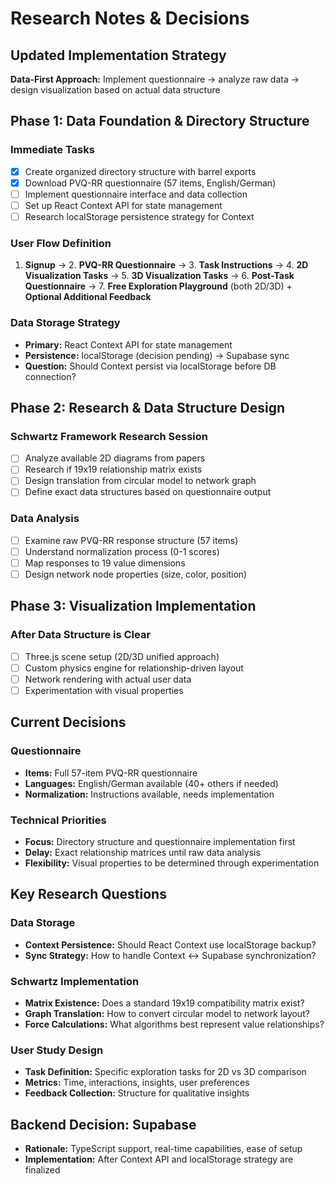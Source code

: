# Research Notes & Decisions

## Updated Implementation Strategy

**Data-First Approach:** Implement questionnaire → analyze raw data → design visualization based on actual data structure

## Phase 1: Data Foundation & Directory Structure

### Immediate Tasks

- [x] Create organized directory structure with barrel exports
- [x] Download PVQ-RR questionnaire (57 items, English/German)
- [ ] Implement questionnaire interface and data collection
- [ ] Set up React Context API for state management
- [ ] Research localStorage persistence strategy for Context

### User Flow Definition

1. **Signup** → 2. **PVQ-RR Questionnaire** → 3. **Task Instructions** → 4. **2D Visualization Tasks** → 5. **3D Visualization Tasks** → 6. **Post-Task Questionnaire** → 7. **Free Exploration Playground** (both 2D/3D) + **Optional Additional Feedback**

### Data Storage Strategy

- **Primary:** React Context API for state management
- **Persistence:** localStorage (decision pending) → Supabase sync
- **Question:** Should Context persist via localStorage before DB connection?

## Phase 2: Research & Data Structure **Design**

### Schwartz Framework Research Session

- [ ] Analyze available 2D diagrams from papers
- [ ] Research if 19x19 relationship matrix exists
- [ ] Design translation from circular model to network graph
- [ ] Define exact data structures based on questionnaire output

### Data Analysis

- [ ] Examine raw PVQ-RR response structure (57 items)
- [ ] Understand normalization process (0-1 scores)
- [ ] Map responses to 19 value dimensions
- [ ] Design network node properties (size, color, position)

## Phase 3: Visualization Implementation

### After Data Structure is Clear

- [ ] Three.js scene setup (2D/3D unified approach)
- [ ] Custom physics engine for relationship-driven layout
- [ ] Network rendering with actual user data
- [ ] Experimentation with visual properties

## Current Decisions

### Questionnaire

- **Items:** Full 57-item PVQ-RR questionnaire
- **Languages:** English/German available (40+ others if needed)
- **Normalization:** Instructions available, needs implementation

### Technical Priorities

- **Focus:** Directory structure and questionnaire implementation first
- **Delay:** Exact relationship matrices until raw data analysis
- **Flexibility:** Visual properties to be determined through experimentation

## Key Research Questions

### Data Storage

- **Context Persistence:** Should React Context use localStorage backup?
- **Sync Strategy:** How to handle Context ↔ Supabase synchronization?

### Schwartz Implementation

- **Matrix Existence:** Does a standard 19x19 compatibility matrix exist?
- **Graph Translation:** How to convert circular model to network layout?
- **Force Calculations:** What algorithms best represent value relationships?

### User Study Design

- **Task Definition:** Specific exploration tasks for 2D vs 3D comparison
- **Metrics:** Time, interactions, insights, user preferences
- **Feedback Collection:** Structure for qualitative insights

## Backend Decision: Supabase

- **Rationale:** TypeScript support, real-time capabilities, ease of setup
- **Implementation:** After Context API and localStorage strategy are finalized
